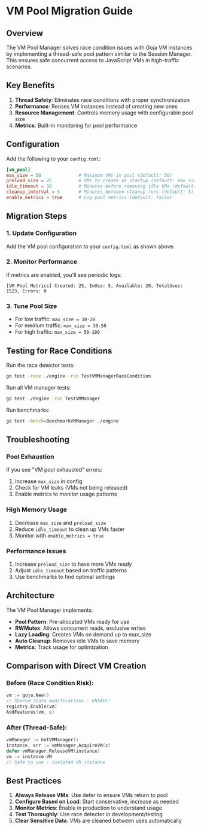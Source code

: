 # VM Pool Migration Guide

## Overview

The VM Pool Manager solves race condition issues with Goja VM instances by implementing a thread-safe pool pattern similar to the Session Manager. This ensures safe concurrent access to JavaScript VMs in high-traffic scenarios.

## Key Benefits

1. **Thread Safety**: Eliminates race conditions with proper synchronization
2. **Performance**: Reuses VM instances instead of creating new ones
3. **Resource Management**: Controls memory usage with configurable pool size
4. **Metrics**: Built-in monitoring for pool performance

## Configuration

Add the following to your `config.toml`:

```toml
[vm_pool]
max_size = 50              # Maximum VMs in pool (default: 50)
preload_size = 25          # VMs to create at startup (default: max_size/2)
idle_timeout = 10          # Minutes before removing idle VMs (default: 10)
cleanup_interval = 5       # Minutes between cleanup runs (default: 5)
enable_metrics = true      # Log pool metrics (default: false)
```

## Migration Steps

### 1. Update Configuration

Add the VM pool configuration to your `config.toml` as shown above.

### 2. Monitor Performance

If metrics are enabled, you'll see periodic logs:
```
[VM Pool Metrics] Created: 25, InUse: 5, Available: 20, TotalUses: 1523, Errors: 0
```

### 3. Tune Pool Size

- For low traffic: `max_size = 10-20`
- For medium traffic: `max_size = 30-50`
- For high traffic: `max_size = 50-100`

## Testing for Race Conditions

Run the race detector tests:
```bash
go test -race ./engine -run TestVMManagerRaceCondition
```

Run all VM manager tests:
```bash
go test ./engine -run TestVMManager
```

Run benchmarks:
```bash
go test -bench=BenchmarkVMManager ./engine
```

## Troubleshooting

### Pool Exhaustion
If you see "VM pool exhausted" errors:
1. Increase `max_size` in config
2. Check for VM leaks (VMs not being released)
3. Enable metrics to monitor usage patterns

### High Memory Usage
1. Decrease `max_size` and `preload_size`
2. Reduce `idle_timeout` to clean up VMs faster
3. Monitor with `enable_metrics = true`

### Performance Issues
1. Increase `preload_size` to have more VMs ready
2. Adjust `idle_timeout` based on traffic patterns
3. Use benchmarks to find optimal settings

## Architecture

The VM Pool Manager implements:
- **Pool Pattern**: Pre-allocated VMs ready for use
- **RWMutex**: Allows concurrent reads, exclusive writes
- **Lazy Loading**: Creates VMs on demand up to max_size
- **Auto Cleanup**: Removes idle VMs to save memory
- **Metrics**: Track usage for optimization

## Comparison with Direct VM Creation

### Before (Race Condition Risk):
```go
vm := goja.New()
// Shared state modifications - UNSAFE!
registry.Enable(vm)
AddFeatures(vm, c)
```

### After (Thread-Safe):
```go
vmManager := GetVMManager()
instance, err := vmManager.AcquireVM(c)
defer vmManager.ReleaseVM(instance)
vm := instance.VM
// Safe to use - isolated VM instance
```

## Best Practices

1. **Always Release VMs**: Use defer to ensure VMs return to pool
2. **Configure Based on Load**: Start conservative, increase as needed
3. **Monitor Metrics**: Enable in production to understand usage
4. **Test Thoroughly**: Use race detector in development/testing
5. **Clear Sensitive Data**: VMs are cleaned between uses automatically